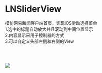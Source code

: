 # LNSliderView
模仿网易新闻客户端首页，实现iOS滑动选择菜单 <br> 
1.选中的标题自动放大并且滚动到中间位置显示 <br> 
2.内容显示采用子控制器的方式           <br> 
3.可以自定义头部左侧和右侧的View      <br> 

<br> 
<br> 

![](https://github.com/cshhs/LNSliderView/raw/master/test.gif) 

